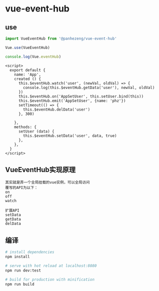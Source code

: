 # vue-event-hub

## use

```javascript
import VueEventHub from '@panhezeng/vue-event-hub'

Vue.use(VueEventHub)

console.log(Vue.eventHub)
```

```vue
<script>
  export default {
    name: 'App',
    created () {
      this.$eventHub.watch('user', (newVal, oldVal) => {
        console.log(this.$eventHub.getData('user'), newVal, oldVal)
      })
      this.$eventHub.on('AppSetUser', this.setUser.bind(this))
      this.$eventHub.emit('AppSetUser', {name: 'phz'})
      setTimeout(() => {
        this.$eventHub.delData('user')
      }, 300)

    },
    methods: {
      setUser (data) {
        this.$eventHub.setData('user', data, true)
      },
    },
  }
</script>
```



## VueEventHub实现原理

    其实就是弄一个全局挂载的vue实例，可以全局访问
    覆写的API为以下：
    on
    off
    watch
    
    扩展API
    setData
    getData
    delData

## 编译

``` bash
# install dependencies
npm install

# serve with hot reload at localhost:8080
npm run dev:test

# build for production with minification
npm run build
```

